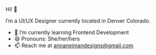 Hi! 👋

I’m a UI/UX Designer currently located in Denver Colorado. 

- 🌱 I’m currently learning Frontend Development
- 😄 Pronouns: She/her/hers
- 📫 Reach me at annaneimandesigns@gmail.com

<!---
AnnaNeiman/AnnaNeiman is a ✨ special ✨ repository because its `README.md` (this file) appears on your GitHub profile.
You can click the Preview link to take a look at your changes.
--->
